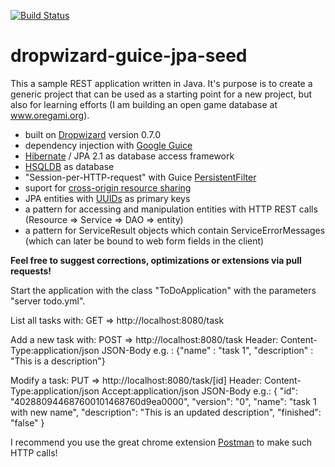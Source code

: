 [![Build Status](https://travis-ci.org/oregami/dropwizard-guice-jpa-seed.png)](https://travis-ci.org/oregami/dropwizard-guice-jpa-seed)

dropwizard-guice-jpa-seed
=========================
This a sample REST application written in Java. It's purpose is to create a generic project that can be used as a starting point for a new project, but also for learning efforts (I am building an open game database at www.oregami.org).

- built on [Dropwizard](https://dropwizard.github.io/dropwizard/) version 0.7.0
- dependency injection with [Google Guice](https://code.google.com/p/google-guice/)
- [Hibernate](http://hibernate.org/) / JPA 2.1 as database access framework
- [HSQLDB](http://hsqldb.org/) as database
- "Session-per-HTTP-request" with Guice [PersistentFilter](https://code.google.com/p/google-guice/wiki/JPA)
- suport for [cross-origin resource sharing](http://en.wikipedia.org/wiki/Cross-origin_resource_sharing)
- JPA entities with [UUIDs](http://en.wikipedia.org/wiki/Universally_Unique_Identifier) as primary keys
- a pattern for accessing and manipulation entities with HTTP REST calls (Resource => Service => DAO => entity)
- a pattern for ServiceResult objects which contain ServiceErrorMessages (which can later be bound to web form fields in the client)

**Feel free to suggest corrections, optimizations or extensions via pull requests!**


Start the application with the class "ToDoApplication" with the parameters "server todo.yml".

List all tasks with:
GET => http://localhost:8080/task

Add a new task with:
 POST => http://localhost:8080/task
Header:
 Content-Type:application/json
JSON-Body e.g. :
 {"name" : "task 1", "description" : "This is a description"}

Modify a task:
 PUT => http://localhost:8080/task/[id]
Header:
 Content-Type:application/json
 Accept:application/json
JSON-Body e.g.:
 {
    "id": "402880944687600101468760d9ea0000",
    "version": "0",
    "name": "task 1 with new name",
    "description": "This is an updated description",
    "finished": "false"
 }

I recommend you use the great chrome extension [Postman](http://getpostman.com) to make such HTTP calls!
